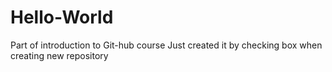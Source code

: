 # Hello-World
Part of introduction to Git-hub course
Just created it by checking box when creating new repository

